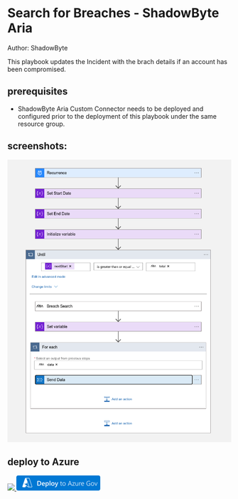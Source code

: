 # Search for Breaches - ShadowByte Aria

Author: ShadowByte

This playbook updates the Incident with the brach details if an account has been compromised.

## prerequisites
* ShadowByte Aria Custom Connector needs to be deployed and configured prior to the deployment of this playbook under the same resource group.

## screenshots:
![screenshot1](./images/screenshot.png)

## deploy to Azure
<a href="https://portal.azure.com/#create/Microsoft.Template/uri/https%3A%2F%2Fraw.githubusercontent.com%2FAzure%2FAzure-Sentinel%2Fmaster%2FSolutions%2FShadowByte%2520Aria%2FPlaybooks%2FShadowByte_Aria_Search_for_Breaches%2Fazuredeploy.json" target="_blank">
    <img src="https://aka.ms/deploytoazurebutton""/>
</a>
<a href="https://portal.azure.us/#create/Microsoft.Template/uri/https%3A%2F%2Fraw.githubusercontent.com%2FAzure%2FAzure-Sentinel%2Fmaster%2FSolutions%2FShadowByte%2520Aria%2FPlaybooks%2FShadowByte_Aria_Search_for_Breaches%2Fazuredeploy.json" target="_blank">
<img src="https://raw.githubusercontent.com/Azure/azure-quickstart-templates/master/1-CONTRIBUTION-GUIDE/images/deploytoazuregov.png"/>
</a>